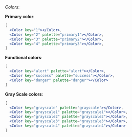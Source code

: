 *Colors*:

**Primary color**:
```jsx
[
  <Color key="1"></Color>,
  <Color key="2" palette="primary1"></Color>,
  <Color key="3" palette="primary2"></Color>,
  <Color key="4" palette="primary3"></Color>,
]
```
**Functional colors**:
```jsx
[
  <Color key="alert" palette="alert"></Color>,
  <Color key="success" palette="success"></Color>,
  <Color key="danger" palette="danger"></Color>
]
```

**Gray Scale colors**:
```jsx
[
  <Color key="grayscale" palette="grayscale"></Color>,
  <Color key="grayscale1" palette="grayscale1"></Color>,
  <Color key="grayscale2" palette="grayscale2"></Color>,
  <Color key="grayscale3" palette="grayscale3"></Color>,
  <Color key="grayscale4" palette="grayscale4"></Color>
]
```